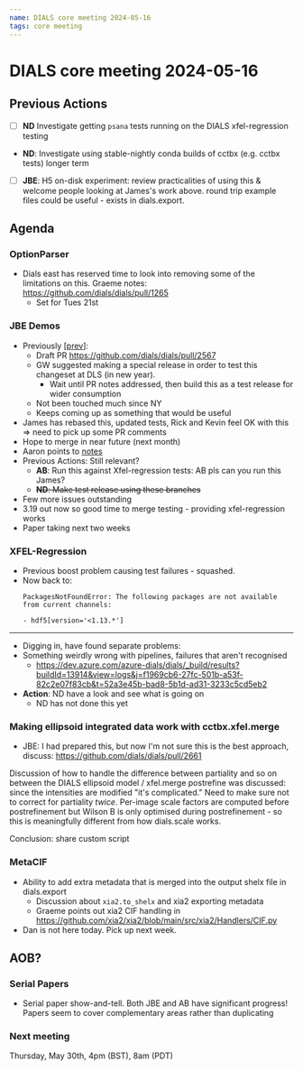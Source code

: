 ```yaml
---
name: DIALS core meeting 2024-05-16
tags: core meeting
---
```


# DIALS core meeting 2024-05-16

## Previous Actions

- [ ] **ND** Investigate getting `psana` tests running on the DIALS xfel-regression testing
- **ND**: Investigate using stable-nightly conda builds of cctbx (e.g. cctbx tests) longer term
- [ ] **JBE**: H5 on-disk experiment: review practicalities of using this & welcome people looking at James's work above. round trip example files could be useful - exists in dials.export.



## Agenda


### OptionParser
- Dials east has reserved time to look into removing some of the limitations on this. Graeme notes: https://github.com/dials/dials/pull/1265
    - Set for Tues 21st

### JBE Demos
- Previously [[prev](https://dials.github.io/kb/core/2024-04-04)]:
    - Draft PR https://github.com/dials/dials/pull/2567
    - GW suggested making a special release in order to test this changeset at DLS (in new year).
        - Wait until PR notes addressed, then build this as a test release for wider consumption
    - Not been touched much since NY
    - Keeps coming up as something that would be useful
- James has rebased this, updated tests, Rick and Kevin feel OK with this => need to pick up some PR comments
- Hope to merge in near future (next month)
- Aaron points to [notes](https://github.com/cctbx/cctbx_project/tree/master/xfel/conda_envs)
- Previous Actions: Still relevant?
    - **AB**: Run this against Xfel-regression tests: AB pls can you run this James?
    - ~~**ND**: Make test release using these branches~~
- Few more issues outstanding
- 3.19 out now so good time to merge testing - providing xfel-regression works
- Paper taking next two weeks

### XFEL-Regression

- Previous boost problem causing test failures - squashed.
- Now back to:
  ```
  PackagesNotFoundError: The following packages are not available from current channels:

  - hdf5[version='<1.13.*']
  ```

---
- Digging in, have found separate problems:
- Something weirdly wrong with pipelines, failures that aren't recognised
    - https://dev.azure.com/azure-dials/dials/_build/results?buildId=13914&view=logs&j=f1969cb6-27fc-501b-a53f-82c2e07f83cb&t=52a3e45b-bad8-5b1d-ad31-3233c5cd5eb2
- **Action**: ND have a look and see what is going on
    - ND has not done this yet

### Making ellipsoid integrated data work with cctbx.xfel.merge
- JBE: I had prepared this, but now I'm not sure this is the best approach, discuss:
https://github.com/dials/dials/pull/2661

Discussion of how to handle the difference between partiality and so on between the DIALS ellipsoid model / xfel.merge postrefine was discussed: since the intensities are modified "it's complicated." Need to make sure not to correct for partiality _twice_. Per-image scale factors are computed before postrefinement but Wilson B is only optimised during postrefinement - so this is meaningfully different from how dials.scale works. 

Conclusion: share custom script


### MetaCIF
- Ability to add extra metadata that is merged into the output shelx file in dials.export
    - Discussion about `xia2.to_shelx` and xia2 exporting metadata
    - Graeme points out xia2 CIF handling in https://github.com/xia2/xia2/blob/main/src/xia2/Handlers/CIF.py
- Dan is not here today. Pick up next week.

## AOB?

### Serial Papers
- Serial paper show-and-tell. Both JBE and AB have significant progress! Papers seem to cover complementary areas rather than duplicating



### Next meeting

Thursday, May 30th, 4pm (BST), 8am (PDT)

